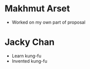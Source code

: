 # Makhmut Arset
* Worked on my own part of proposal
# Jacky Chan
* Learn kung-fu
* Invented kung-fu
